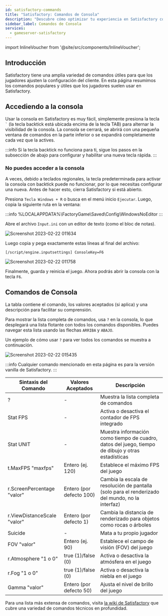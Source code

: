 ```yaml
---
id: satisfactory-commands
title: "Satisfactory: Comandos de Consola"
description: "Descubre cómo optimizar tu experiencia en Satisfactory con comandos esenciales de consola y consejos de teclas rápidas → Aprende más ahora"
sidebar_label: Comandos de Consola
services:
  - gameserver-satisfactory
---
```


import InlineVoucher from '@site/src/components/InlineVoucher';

## Introducción

Satisfactory tiene una amplia variedad de comandos útiles para que los jugadores ajusten la configuración del cliente. En esta página resumimos los comandos populares y útiles que los jugadores suelen usar en Satisfactory.

<InlineVoucher />

## Accediendo a la consola
Usar la consola en Satisfactory es muy fácil, simplemente presiona la tecla `` ` `` (la tecla backtick está ubicada encima de la tecla TAB) para alternar la visibilidad de la consola. La consola se cerrará, se abrirá con una pequeña ventana de comandos en la parte inferior o se expandirá completamente cada vez que la actives.

:::info
Si la tecla backtick no funciona para ti, sigue los pasos en la subsección de abajo para configurar y habilitar una nueva tecla rápida.
:::

### No puedes acceder a la consola
A veces, debido a teclados regionales, la tecla predeterminada para activar la consola con backtick puede no funcionar, por lo que necesitas configurar una nueva. Antes de hacer esto, cierra Satisfactory si está abierto.

Presiona `Tecla Windows + R` o busca en el menú inicio `Ejecutar`. Luego, copia la siguiente ruta en la ventana:

:::info
%LOCALAPPDATA%\FactoryGame\Saved\Config\WindowsNoEditor
:::

Abre el archivo `Input.ini` con un editor de texto (como el bloc de notas).

![Screenshot 2023-02-22 011634](https://screensaver01.zap-hosting.com/index.php/s/re9wfZLbCosj5K5/preview)

Luego copia y pega exactamente estas líneas al final del archivo:

`[/script/engine.inputsettings] ConsoleKey=F6`

![Screenshot 2023-02-22 011758](https://screensaver01.zap-hosting.com/index.php/s/Qta7zsNA9ofo3dp/preview)

Finalmente, guarda y reinicia el juego. Ahora podrás abrir la consola con la tecla `F6`.

## Comandos de Consola

La tabla contiene el comando, los valores aceptados (si aplica) y una descripción para facilitar su comprensión.

Para mostrar la lista completa de comandos, usa `?` en la consola, lo que desplegará una lista flotante con todos los comandos disponibles. Puedes navegar esta lista usando las flechas `ARRIBA` y `ABAJO`.

Un ejemplo de cómo usar `?` para ver todos los comandos se muestra a continuación.

![Screenshot 2023-02-22 015435](https://screensaver01.zap-hosting.com/index.php/s/gS7bSwCFNngz8yx/preview)

:::info
Cualquier comando mencionado en esta página es para la versión vanilla de Satisfactory.
:::

| Sintaxis del Comando           | Valores Aceptados | Descripción | 
| ----------------------------- | ----------------- | ----------- | 
| ?                             | -                 | Muestra la lista completa de comandos         | 
| Stat FPS                      | -                 | Activa o desactiva el contador de FPS integrado         | 
| Stat UNIT                     | -                 | Muestra información como tiempo de cuadro, datos del juego, tiempo de dibujo y otras estadísticas         | 
| t.MaxFPS "maxfps"             | Entero (ej. 120)  | Establece el máximo FPS del juego         | 
| r.ScreenPercentage "valor"    | Entero (por defecto 100) | Cambia la escala de resolución de pantalla (solo para el renderizado del mundo, no la interfaz)         | 
| r.ViewDistanceScale "valor"   | Entero (por defecto 1)   | Cambia la distancia de renderizado para objetos como rocas o árboles         | 
| Suicide                      | -                 | Mata a tu propio jugador         | 
| FOV "valor"                   | Entero (ej. 90)   | Establece el campo de visión (FOV) del juego         | 
| r.Atmosphere "1 o 0"          | true (1)/false (0) | Activa o desactiva la atmósfera en el juego        | 
| r.Fog "1 o 0"                 | true (1)/false (0) | Activa o desactiva la niebla en el juego         | 
| Gamma "valor"                 | Entero (por defecto 50) | Ajusta el nivel de brillo del juego         | 

Para una lista más extensa de comandos, visita [la wiki de Satisfactory](https://satisfactory.fandom.com/wiki/Console) que cubre una variedad de comandos técnicos en profundidad.

<InlineVoucher />